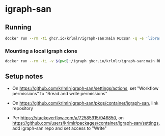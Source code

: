 # igraph-san

## Running

```sh
docker run --rm -ti ghcr.io/krlmlr/igraph-san:main RDcsan -q -e 'library(igraph)
```

### Mounting a local igraph clone

```sh
docker run --rm -ti -v $(pwd):/igraph ghcr.io/krlmlr/igraph-san:main RDsan -q -e 'setwd("igraph"); source("test.R")'
```


## Setup notes

- On <https://github.com/krlmlr/igraph-san/settings/actions>, set "Workflow permissions" to "Rread and write permissions"

- On <https://github.com/krlmlr/igraph-san/pkgs/container/igraph-san>, link repository

- Per <https://stackoverflow.com/a/72585915/946850>, on <https://github.com/users/krlmlr/packages/container/igraph-san/settings>, add igraph-san repo and set access to "Write"
